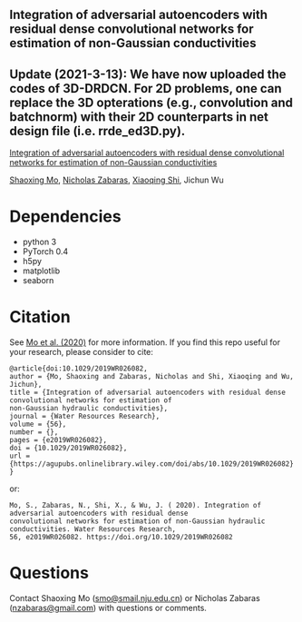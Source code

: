 ## Integration of adversarial autoencoders with residual dense convolutional networks for estimation of non-Gaussian conductivities

## Update (2021-3-13): We have now uploaded the codes of 3D-DRDCN. For 2D problems, one can replace the 3D opterations (e.g., convolution and batchnorm) with their 2D counterparts in net design file (i.e. rrde_ed3D.py).

[Integration of adversarial autoencoders with residual dense convolutional networks for estimation of non-Gaussian conductivities](https://agupubs.onlinelibrary.wiley.com/doi/abs/10.1029/2019WR026082)

[Shaoxing Mo](https://scholar.google.com/citations?hl=en&user=G6ac1xUAAAAJ&view_op=list_works&gmla=AJsN-F4ses_YhFsF-w2sFZLhacR7vrVyN1272g_B7XQyGbYsvy_6ReJpe4ChndNy_cFQ7UqXCSi82UiLjMB2dKyqSj8x5DaPRg), [Nicholas Zabaras](https://www.zabaras.com/), [Xiaoqing Shi](https://scholar.google.com/citations?user=MLKqgKoAAAAJ&hl=en&oi=sra), Jichun Wu

# Dependencies
* python 3
* PyTorch 0.4
* h5py
* matplotlib
* seaborn

# Citation
See [Mo et al. (2020)](https://agupubs.onlinelibrary.wiley.com/doi/abs/10.1029/2019WR026082) for more information. If you find this repo useful for your research, please consider to cite:
```
@article{doi:10.1029/2019WR026082,
author = {Mo, Shaoxing and Zabaras, Nicholas and Shi, Xiaoqing and Wu, Jichun},
title = {Integration of adversarial autoencoders with residual dense convolutional networks for estimation of 
non-Gaussian hydraulic conductivities},
journal = {Water Resources Research},
volume = {56},
number = {},
pages = {e2019WR026082},
doi = {10.1029/2019WR026082},
url = {https://agupubs.onlinelibrary.wiley.com/doi/abs/10.1029/2019WR026082}
}
```
or:
```
Mo, S., Zabaras, N., Shi, X., & Wu, J. ( 2020). Integration of adversarial autoencoders with residual dense 
convolutional networks for estimation of non‐Gaussian hydraulic conductivities. Water Resources Research, 
56, e2019WR026082. https://doi.org/10.1029/2019WR026082
```

# Questions
Contact Shaoxing Mo (smo@smail.nju.edu.cn) or Nicholas Zabaras (nzabaras@gmail.com) with questions or comments.
